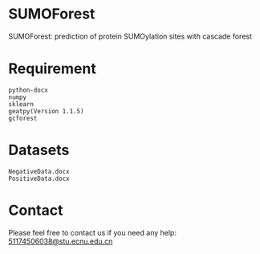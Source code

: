 SUMOForest
=========
SUMOForest: prediction of protein SUMOylation sites with cascade forest

Requirement
=========
    python-docx
    numpy
    sklearn
    geatpy(Version 1.1.5)
    gcforest

Datasets
=========
    NegativeData.docx
    PositiveData.docx

Contact
=========
Please feel free to contact us if you need any help: 51174506038@stu.ecnu.edu.cn
